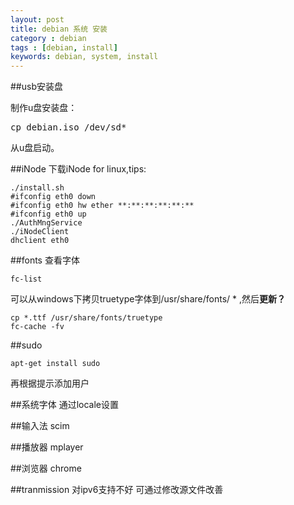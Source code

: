 ```yaml
---
layout: post
title: debian 系统 安装
category : debian
tags : [debian, install]
keywords: debian, system, install
---
```


##usb安装盘

制作u盘安装盘：
<pre>
cp debian.iso /dev/sd*
</pre>
从u盘启动。

##iNode
下载iNode for linux,tips:

    ./install.sh
    #ifconfig eth0 down
    #ifconfig eth0 hw ether **:**:**:**:**:**
    #ifconfig eth0 up
    ./AuthMngService
    ./iNodeClient
    dhclient eth0

##fonts 
查看字体
    
    fc-list

可以从windows下拷贝truetype字体到/usr/share/fonts/ * ,然后**更新？**

    cp *.ttf /usr/share/fonts/truetype
    fc-cache -fv

##sudo

    apt-get install sudo

再根据提示添加用户

##系统字体
通过locale设置

##输入法
scim

##播放器
mplayer

##浏览器
chrome

##tranmission
对ipv6支持不好
可通过修改源文件改善
    

